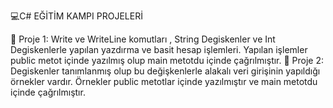 💻C# EĞİTİM KAMPI PROJELERİ

📍 Proje 1: Write ve WriteLine komutları , String Degiskenler ve Int Degiskenlerle yapılan yazdırma ve basit hesap işlemleri. Yapılan işlemler public metot içinde yazılmış olup main metotdu içinde çağrılmıştır.
📍 Proje 2: Degiskenler tanımlanmış olup bu değişkenlerle alakalı veri girişinin yapıldığı örnekler vardır. Örnekler public metotlar içinde yazılmıştır ve main metotdu içinde çağrılmıştır.
